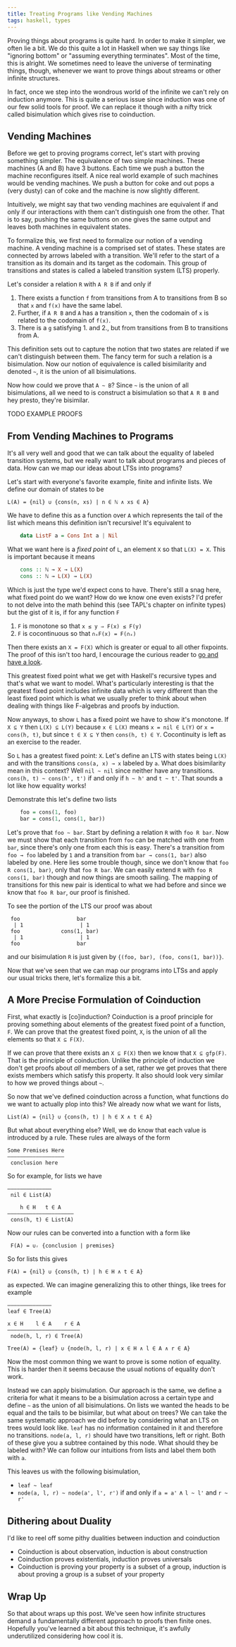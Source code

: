 ```yaml
---
title: Treating Programs like Vending Machines
tags: haskell, types
---
```


Proving things about programs is quite hard. In order to make it
simpler, we often lie a bit. We do this quite a lot in Haskell when we
say things like "ignoring bottom" or "assuming everything
terminates". Most of the time, this is alright. We sometimes need to
leave the universe of terminating things, though, whenever we want to
prove things about streams or other infinite structures.

In fact, once we step into the wondrous world of the infinite we can't
rely on induction anymore. This is quite a serious issue since
induction was one of our few solid tools for proof. We can replace it
though with a nifty trick called bisimulation which gives rise to
coinduction.

## Vending Machines

Before we get to proving programs correct, let's start with proving
something simpler. The equivalence of two simple machines. These
machines (A and B) have 3 buttons. Each time we push a button the
machine reconfigures itself. A nice real world example of such
machines would be vending machines. We push a button for coke and out
pops a (very dusty) can of coke and the machine is now slightly
different.

Intuitively, we might say that two vending machines are equivalent if
and only if our interactions with them can't distinguish one from the
other. That is to say, pushing the same buttons on one gives the same
output and leaves both machines in equivalent states.

To formalize this, we first need to formalize our notion of a vending
machine. A vending machine is a comprised set of states. These states
are connected by arrows labeled with a transition. We'll refer to the
start of a transition as its domain and its target as the
codomain. This group of transitions and states is called a labeled
transition system (LTS) properly.

Let's consider a relation `R` with `A R B` if and only if

 1. There exists a function `f` from transitions from A to transitions
    from B so that `x` and `f(x)` have the same label.
 2. Further, if `A R B` and `A` has a transition `x`, then the
    codomain of `x` is related to the codomain of `f(x)`.
 3. There is a `g` satisfying 1. and 2., but from transitions from B
    to transitions from A.

This definition sets out to capture the notion that two states are
related if we can't distinguish between them. The fancy term for such
a relation is a bisimulation. Now our notion of equivalence is called
bisimilarity and denoted `~`, it is the union of all bisimulations.

Now how could we prove that `A ~ B`? Since `~` is the union of all
bisimulations, all we need to is construct a bisimulation so that
`A R B` and hey presto, they're bisimilar.

TODO EXAMPLE PROOFS

## From Vending Machines to Programs

It's all very well and good that we can talk about the equality of
labeled transition systems, but we really want to talk about programs
and pieces of data. How can we map our ideas about LTSs into programs?

Let's start with everyone's favorite example, finite and infinite
lists. We define our domain of states to be

    L(A) = {nil} ∪ {cons(n, xs) | n ∈ ℕ ∧ xs ∈ A}

We have to define this as a function over `A` which represents the
tail of the list which means this definition isn't recursive! It's
equivalent to

``` haskell
    data ListF a = Cons Int a | Nil
```

What we want here is a *fixed point* of `L`, an element `X` so that
`L(X) = X`. This is important because it means

``` haskell
    cons :: ℕ → X → L(X)
    cons :: ℕ → L(X) → L(X)
```

Which is just the type we'd expect cons to have. There's still a snag
here, what fixed point do we want? How do we know one even exists? I'd
prefer to not delve into the math behind this (see TAPL's chapter on
infinite types) but the gist of it is, if for any function `F`

 1. `F` is monotone so that `x ≤ y ⇒ F(x) ≤ F(y)`
 2. `F` is cocontinuous so that `∩ₓF(x) = F(∩ₓ)`

Then there exists an `X = F(X)` which is greater or equal to all other
fixpoints. The proof of this isn't too hard, I encourage the curious
reader to [go and have a look][knaster-tarksi].

This greatest fixed point what we get with Haskell's recursive types
and that's what we want to model. What's particularly interesting is
that the greatest fixed point includes infinite data which is very
different than the least fixed point which is what we usually prefer
to think about when dealing with things like F-algebras and proofs by
induction.

Now anyways, to show `L` has a fixed point we have to show it's
monotone. If `X ⊆ Y` then `L(X) ⊆ L(Y)` because `x ∈ L(X)` means
`x = nil ∈ L(Y)` or `x = cons(h, t)`, but since `t ∈ X ⊆ Y` then
`cons(h, t) ∈ Y`. Cocontinuity is left as an exercise to the reader.

So `L` has a greatest fixed point: `X`. Let's define an LTS with
states being `L(X)` and with the transitions `cons(a, x) → x` labeled
by `a`. What does bisimilarity mean in this context? Well `nil ~ nil`
since neither have any transitions. `cons(h, t) ~ cons(h', t')` if and
only if `h ~ h'` and `t ~ t'`. That sounds a lot like how equality
works!

Demonstrate this let's define two lists

``` haskell
    foo = cons(1, foo)
    bar = cons(1, cons(1, bar))
```

Let's prove that `foo ~ bar`. Start by defining a relation `R` with
`foo R bar`. Now we must show that each transition from `foo` can be
matched with one from `bar`, since there's only one from each this is
easy. There's a transition from `foo → foo` labeled by `1` and a
transition from `bar → cons(1, bar)` also labeled by one. Here lies
some trouble though, since we don't know that `foo R cons(1, bar)`,
only that `foo R bar`. We can easily extend `R` with
`foo R cons(1, bar)` though and now things are smooth sailing. The
mapping of transitions for this new pair is identical to what we had
before and since we know that `foo R bar`, our proof is finished.

To see the portion of the LTS our proof was about

     foo                  bar
      | 1                  | 1
     foo             cons(1, bar)
      | 1                  | 1
     foo                  bar

and our bisimulation `R` is just given by
`{(foo, bar), (foo, cons(1, bar))}`.

Now that we've seen that we can map our programs into LTSs and apply
our usual tricks there, let's formalize this a bit.

## A More Precise Formulation of Coinduction

First, what exactly is [co]induction? Coinduction is a proof principle
for proving something about elements of the greatest fixed point of a
function, `F`. We can prove that the greatest fixed point, `X`, is the
union of all the elements so that `X ⊆ F(X)`.

If we can prove that there exists an `X ⊆ F(X)` then we know that
`X ⊆ gfp(F)`. That is the principle of coinduction. Unlike the
principle of induction we don't get proofs about *all* members of a
set, rather we get proves that there exists members which satisfy
this property. It also should look very similar to how we proved
things about `~`.

So now that we've defined coinduction across a function, what
functions do we want to actually plop into this? We already now what
we want for lists,

    List(A) = {nil} ∪ {cons(h, t) | h ∈ X ∧ t ∈ A}

But what about everything else? Well, we do know that each value is
introduced by a rule. These rules are always of the form

    Some Premises Here
    ——————————————————
     conclusion here

So for example, for lists we have


    ——————————————
     nil ∈ List(A)

        h ∈ H   t ∈ A
    ————————————–————————
     cons(h, t) ∈ List(A)


Now our rules can be converted into a function with a form like

     F(A) = ∪ᵣ {conclusion | premises}

So for lists this gives

    F(A) = {nil} ∪ {cons(h, t) | h ∈ H ∧ t ∈ A}

as expected. We can imagine generalizing this to other things, like
trees for example

    ————————–—————
    leaf ∈ Tree(A)

    x ∈ H    l ∈ A    r ∈ A
    ————————–—————————————–
     node(h, l, r) ∈ Tree(A)

    Tree(A) = {leaf} ∪ {node(h, l, r) | x ∈ H ∧ l ∈ A ∧ r ∈ A}


Now the most common thing we want to prove is some notion of
equality. This is harder then it seems because the usual notions of
equality don't work.

Instead we can apply bisimulation. Our approach is the same, we define
a criteria for what it means to be a bisimulation across a certain
type and define `~` as the union of all bisimulations. On lists we
wanted the heads to be equal and the tails to be bisimilar, but what
about on trees? We can take the same systematic approach we did before
by considering what an LTS on trees would look like. `leaf` has no
information contained in it and therefore no transitions.
`node(a, l, r)` should have two transitions, left or right. Both of
these give you a subtree contained by this node. What should they be
labeled with? We can follow our intuitions from lists and label them
both with `a`.

This leaves us with the following bisimulation,

 - `leaf ~ leaf`
 - `node(a, l, r) ~ node(a', l', r')` if and only if
 `a = a'` ∧ `l ~ l'` and `r ~ r'`

## Dithering about Duality

I'd like to reel off some pithy dualities between induction and
coinduction

 - Coinduction is about observation, induction is about construction
 - Coinduction proves existentials, induction proves universals
 - Coinduction is proving your property is a subset of a group,
 induction is about proving a group is a subset of your property

## Wrap Up

So that about wraps up this post. We've seen how infinite structures
demand a fundamentally different approach to proofs then finite
ones. Hopefully you've learned a bit about this technique, it's
awfully underutilized considering how cool it is.

[knaster-tarksi]: https://en.wikipedia.org/wiki/Knaster%E2%80%93Tarski_theorem
